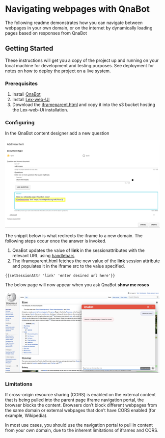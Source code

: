 # Navigating webpages with QnaBot

The following readme demonstrates how you can navigate between webpages in your own domain, or on the internet by dynamically loading pages based on responses from QnaBot

## Getting Started

These instructions will get you a copy of the project up and running on your local machine for development and testing purposes. See deployment for notes on how to deploy the project on a live system.

### Prerequisites

1. Install [QnaBot](https://aws.amazon.com/blogs/machine-learning/creating-a-question-and-answer-bot-with-amazon-lex-and-amazon-alexa/)
2. Install [Lex-web-UI](https://github.com/aws-samples/aws-lex-web-ui)
3. Download the [iframeparent.html](assets/iframeparent.html) and copy it into the s3 bucket hosting the Lex-web-Ui installation.


### Configuring

In the QnaBot content designer add a new question

![roses](assets/iframeroses.png)

The snippit below is what redirects the iframe to a new domain. The following steps occur once the answer is invoked.
1. QnaBot updates the value of **link** in the sessionattributes with the relevant URL using [handlebars](https://aws.amazon.com/blogs/machine-learning/creating-a-question-and-answer-bot-with-amazon-lex-and-amazon-alexa/#handlebars)
2. The iframeparent.html fetches the new value of the **link** session attribute and populates it in the iframe src to the value specified. 
```
{{setSessionAttr 'link' 'enter desired url here'}}
```
The below page will now appear when you ask QnaBot **show me roses**

![wikiroses](assets/wikiroses.png)

### Limitations

If cross-origin resource sharing (CORS) is enabled on the external content that is being pulled into the parent page iframe navigation portal, the browser blocks the content. Browsers don’t block different webpages from the same domain or external webpages that don’t have CORS enabled (for example, Wikipedia).

In most use cases, you should use the navigation portal to pull in content from your own domain, due to the inherent limitations of iframes and CORS.